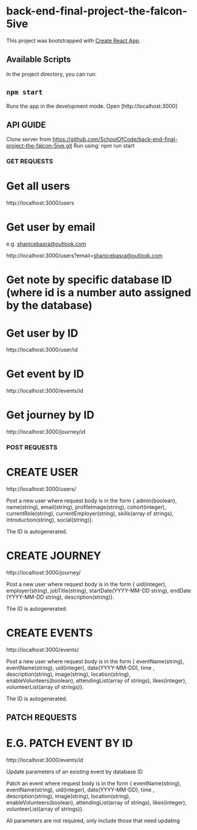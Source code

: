 # back-end-final-project-the-falcon-5ive

This project was bootstrapped with [Create React App](https://github.com/facebook/create-react-app).

## Available Scripts

In the project directory, you can run:

## `npm start`

Runs the app in the development mode.
Open [http://localhost:3000]

## API GUIDE

Clone server from https://github.com/SchoolOfCode/back-end-final-project-the-falcon-5ive.git
Run using: npm run start

### GET REQUESTS

# Get all users

http://localhost:3000/users

# Get user by email

e.g. shanicebasra@outlook.com

http://localhost:3000/users?email=shanicebasra@outlook.com

# Get note by specific database ID (where id is a number auto assigned by the database)

# Get user by ID

http://localhost:3000/user/id

# Get event by ID

http://localhost:3000/events/id

# Get journey by ID

http://localhost:3000/journey/id

### POST REQUESTS

# CREATE USER

http://localhost:3000/users/

Post a new user where request body is in the form { admin(boolean), name(string), email(string), profileImage(string), cohort(integer), currentRole(string), currentEmployer(string), skills(array of strings), introduction(string), social(string)}.

The ID is autogenerated.

# CREATE JOURNEY

http://localhost:3000/journey/

Post a new user where request body is in the form { uid(integer), employer(string), jobTitle(string), startDate(YYYY-MM-DD string), endDate (YYYY-MM-DD string), description(string)}.

The ID is autogenerated.

# CREATE EVENTS

http://localhost:3000/events/

Post a new user where request body is in the form { eventName(string), eventName(string), uid(integer), date(YYYY-MM-DD), time , description(string), image(string), location(string), enableVolunteers(boolean), attendingList(array of strings), likes(integer), volunteerList(array of strings)}.

The ID is autogenerated.

## PATCH REQUESTS

# E.G. PATCH EVENT BY ID

http://localhost:3000/events/id

Update parameters of an existing event by database ID

Patch an event where request body is in the form { eventName(string), eventName(string), uid(integer), date(YYYY-MM-DD), time , description(string), image(string), location(string), enableVolunteers(boolean), attendingList(array of strings), likes(integer), volunteerList(array of strings)}.

All parameters are not required, only include those that need updating
